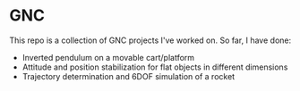 # GNC

This repo is a collection of GNC projects I've worked on. So far, I have done:
 - Inverted pendulum on a movable cart/platform
 - Attitude and position stabilization for flat objects in different dimensions
 - Trajectory determination and 6DOF simulation of a rocket
